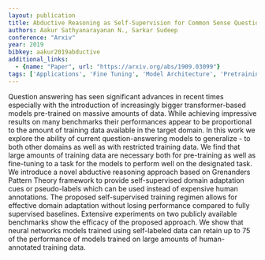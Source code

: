 ```yaml
---
layout: publication
title: Abductive Reasoning as Self-Supervision for Common Sense Question Answering
authors: Aakur Sathyanarayanan N., Sarkar Sudeep
conference: "Arxiv"
year: 2019
bibkey: aakur2019abductive
additional_links:
  - {name: "Paper", url: "https://arxiv.org/abs/1909.03099"}
tags: ['Applications', 'Fine Tuning', 'Model Architecture', 'Pretraining Methods', 'Tools', 'Training Techniques', 'Transformer']
---
```

Question answering has seen significant advances in recent times especially with the introduction of increasingly bigger transformer-based models pre-trained on massive amounts of data. While achieving impressive results on many benchmarks their performances appear to be proportional to the amount of training data available in the target domain. In this work we explore the ability of current question-answering models to generalize - to both other domains as well as with restricted training data. We find that large amounts of training data are necessary both for pre-training as well as fine-tuning to a task for the models to perform well on the designated task. We introduce a novel abductive reasoning approach based on Grenanders Pattern Theory framework to provide self-supervised domain adaptation cues or pseudo-labels which can be used instead of expensive human annotations. The proposed self-supervised training regimen allows for effective domain adaptation without losing performance compared to fully supervised baselines. Extensive experiments on two publicly available benchmarks show the efficacy of the proposed approach. We show that neural networks models trained using self-labeled data can retain up to 75 of the performance of models trained on large amounts of human-annotated training data.

